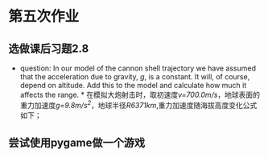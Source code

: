# 第五次作业
## 选做课后习题2.8
* question: In our model of the cannon shell trajectory we have assumed that the acceleration due to gravity, *g*, is a constant. It will, of course, depend on altitude. Add this to the model and calculate how much it affects the range.
* 在模拟大炮射击时，取初速度*v=700.0m/s*，地球表面的重力加速度*g=9.8m/s<sup>2</sup>*，地球半径*R6371km*,重力加速度随海拔高度变化公式如下；

## 尝试使用pygame做一个游戏
